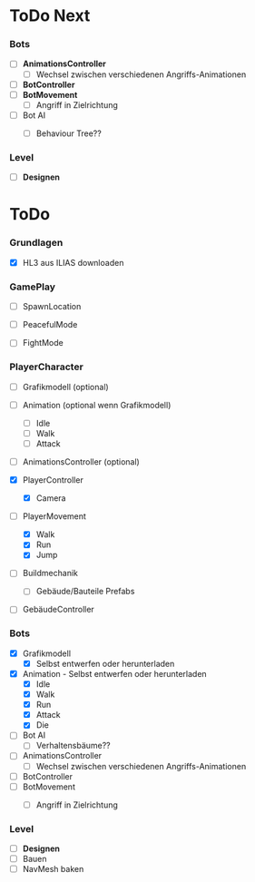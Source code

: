 ﻿# **ToDo Next**


### Bots
- [ ] **AnimationsController**
  - [ ] Wechsel zwischen verschiedenen Angriffs-Animationen
- [ ] **BotController**
- [ ] **BotMovement**
  - [ ] Angriff in Zielrichtung
- [ ] Bot AI
  - [ ] Behaviour Tree??


### Level
- [ ] **Designen**



# **ToDo**


### Grundlagen
- [x] HL3 aus ILIAS downloaden


### GamePlay
- [ ] SpawnLocation
- [ ] PeacefulMode
- [ ] FightMode


### PlayerCharacter
- [ ] Grafikmodell (optional)
- [ ] Animation (optional wenn Grafikmodell)
  - [ ] Idle
  - [ ] Walk
  - [ ] Attack
- [ ] AnimationsController (optional)
- [x] PlayerController
  - [x] Camera
- [ ] PlayerMovement
  - [x] Walk
  - [x] Run
  - [x] Jump
- [ ] Buildmechanik
  - [ ] Gebäude/Bauteile Prefabs
- [ ] GebäudeController


### Bots
- [x] Grafikmodell
  - [x] Selbst entwerfen oder herunterladen
- [x] Animation - Selbst entwerfen oder herunterladen
  - [x] Idle
  - [x] Walk
  - [x] Run
  - [x] Attack
  - [x] Die
- [ ] Bot AI
  - [ ] Verhaltensbäume??
- [ ] AnimationsController
  - [ ] Wechsel zwischen verschiedenen Angriffs-Animationen
- [ ] BotController
- [ ] BotMovement
  - [ ] Angriff in Zielrichtung


### Level
- [ ] **Designen**
- [ ] Bauen
- [ ] NavMesh baken